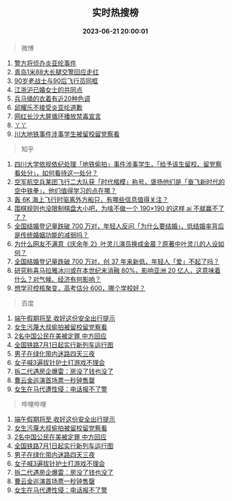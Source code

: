 <div align="center"><h2>实时热搜榜</h2><h4>2023-06-21 20:00:01</h4></div>

> 微博  

1. [警方将侦办炎亚纶事件](https://s.weibo.com/weibo?q=%23%E8%AD%A6%E6%96%B9%E5%B0%86%E4%BE%A6%E5%8A%9E%E7%82%8E%E4%BA%9A%E7%BA%B6%E4%BA%8B%E4%BB%B6%23&t=31&band_rank=1&Refer=top)<br />
2. [青岛1米88大长腿交警回应走红](https://s.weibo.com/weibo?q=%23%E9%9D%92%E5%B2%9B1%E7%B1%B388%E5%A4%A7%E9%95%BF%E8%85%BF%E4%BA%A4%E8%AD%A6%E5%9B%9E%E5%BA%94%E8%B5%B0%E7%BA%A2%23&t=31&band_rank=2&Refer=top)<br />
3. [90岁老战士与90后飞行员同框](https://s.weibo.com/weibo?q=%2390%E5%B2%81%E8%80%81%E6%88%98%E5%A3%AB%E4%B8%8E90%E5%90%8E%E9%A3%9E%E8%A1%8C%E5%91%98%E5%90%8C%E6%A1%86%23&t=31&band_rank=3&Refer=top)<br />
4. [江浙沪已婚女士的共同点](https://s.weibo.com/weibo?q=%23%E6%B1%9F%E6%B5%99%E6%B2%AA%E5%B7%B2%E5%A9%9A%E5%A5%B3%E5%A3%AB%E7%9A%84%E5%85%B1%E5%90%8C%E7%82%B9%23&t=31&band_rank=4&Refer=top)<br />
5. [兵马俑的衣着有近20种色调](https://s.weibo.com/weibo?q=%23%E5%85%B5%E9%A9%AC%E4%BF%91%E7%9A%84%E8%A1%A3%E7%9D%80%E6%9C%89%E8%BF%9120%E7%A7%8D%E8%89%B2%E8%B0%83%23&t=31&band_rank=5&Refer=top)<br />
6. [邱耀乐不接受炎亚纶道歉](https://s.weibo.com/weibo?q=%23%E9%82%B1%E8%80%80%E4%B9%90%E4%B8%8D%E6%8E%A5%E5%8F%97%E7%82%8E%E4%BA%9A%E7%BA%B6%E9%81%93%E6%AD%89%23&t=31&band_rank=6&Refer=top)<br />
7. [网红长沙大屏循环播放禁毒宣言](https://s.weibo.com/weibo?q=%23%E7%BD%91%E7%BA%A2%E9%95%BF%E6%B2%99%E5%A4%A7%E5%B1%8F%E5%BE%AA%E7%8E%AF%E6%92%AD%E6%94%BE%E7%A6%81%E6%AF%92%E5%AE%A3%E8%A8%80%23&t=31&band_rank=7&Refer=top)<br />
8. [丫丫](https://s.weibo.com/weibo?q=%E4%B8%AB%E4%B8%AB&t=31&band_rank=8&Refer=top)<br />
9. [川大地铁事件涉事学生被留校留党察看](https://s.weibo.com/weibo?q=%23%E5%B7%9D%E5%A4%A7%E5%9C%B0%E9%93%81%E4%BA%8B%E4%BB%B6%E6%B6%89%E4%BA%8B%E5%AD%A6%E7%94%9F%E8%A2%AB%E7%95%99%E6%A0%A1%E7%95%99%E5%85%9A%E5%AF%9F%E7%9C%8B%23&t=31&band_rank=9&Refer=top)<br />

> 知乎  

1. [四川大学依规依纪处理「地铁偷拍」事件涉事学生，「给予该生留校、留党察看处分」，如何看待这一处分？](https://www.zhihu.com/question/607827303)<br />
2. [空军航空兵某团飞行二大队获「时代楷模」称号，褒扬他们是「奋飞新时代的空中铁拳」，他们值得学习的点在哪？](https://www.zhihu.com/question/607609756)<br />
3. [轰 6K 海上飞行时驱离外方船只，有哪些信息值得关注？](https://www.zhihu.com/question/607773769)<br />
4. [围棋规则也没限制棋盘大小吧，为啥不做一个 190×190 的这样 ai 不就赢不了了？](https://www.zhihu.com/question/607265632)<br />
5. [全国结婚登记量跌破 700 万对，年轻人反问「为什么要结婚」，低结婚率背后是传统婚姻功能的减弱吗？](https://www.zhihu.com/question/607794507)<br />
6. [为什么网友不满意《庆余年 2》叶灵儿演员换成金晨？原著中叶灵儿的人设如何？](https://www.zhihu.com/question/607597903)<br />
7. [全国结婚登记量跌破 700 万对，创 37 年来新低，年轻人「爱」不起了吗？](https://www.zhihu.com/theater/95345)<br />
8. [研究称喜马拉雅冰川或在本世纪末消融 80%，影响亚洲 20 亿人，这意味着什么？对气候、经济有何影响？](https://www.zhihu.com/question/607690075)<br />
9. [想学可控核聚变，高考估分 600，哪个学校好？](https://www.zhihu.com/question/607295338)<br />

> 百度  

1. [端午假期将至 收好这份安全出行提示](https://www.baidu.com/s?wd=%E7%AB%AF%E5%8D%88%E5%81%87%E6%9C%9F%E5%B0%86%E8%87%B3+%E6%94%B6%E5%A5%BD%E8%BF%99%E4%BB%BD%E5%AE%89%E5%85%A8%E5%87%BA%E8%A1%8C%E6%8F%90%E7%A4%BA&sa=fyb_news&rsv_dl=fyb_news)<br />
2. [女生污蔑大叔偷拍被留校留党察看](https://www.baidu.com/s?wd=%E5%A5%B3%E7%94%9F%E6%B1%A1%E8%94%91%E5%A4%A7%E5%8F%94%E5%81%B7%E6%8B%8D%E8%A2%AB%E7%95%99%E6%A0%A1%E7%95%99%E5%85%9A%E5%AF%9F%E7%9C%8B&sa=fyb_news&rsv_dl=fyb_news)<br />
3. [2名中国公民在美被定罪 中方回应](https://www.baidu.com/s?wd=2%E5%90%8D%E4%B8%AD%E5%9B%BD%E5%85%AC%E6%B0%91%E5%9C%A8%E7%BE%8E%E8%A2%AB%E5%AE%9A%E7%BD%AA+%E4%B8%AD%E6%96%B9%E5%9B%9E%E5%BA%94&sa=fyb_news&rsv_dl=fyb_news)<br />
4. [全国铁路7月1日起实行新列车运行图](https://www.baidu.com/s?wd=%E5%85%A8%E5%9B%BD%E9%93%81%E8%B7%AF7%E6%9C%881%E6%97%A5%E8%B5%B7%E5%AE%9E%E8%A1%8C%E6%96%B0%E5%88%97%E8%BD%A6%E8%BF%90%E8%A1%8C%E5%9B%BE&sa=fyb_news&rsv_dl=fyb_news)<br />
5. [男子在绿化带内迷路四天三夜](https://www.baidu.com/s?wd=%E7%94%B7%E5%AD%90%E5%9C%A8%E7%BB%BF%E5%8C%96%E5%B8%A6%E5%86%85%E8%BF%B7%E8%B7%AF%E5%9B%9B%E5%A4%A9%E4%B8%89%E5%A4%9C&sa=fyb_news&rsv_dl=fyb_news)<br />
6. [女子喊3遍拔针护士打游戏不理会](https://www.baidu.com/s?wd=%E5%A5%B3%E5%AD%90%E5%96%8A3%E9%81%8D%E6%8B%94%E9%92%88%E6%8A%A4%E5%A3%AB%E6%89%93%E6%B8%B8%E6%88%8F%E4%B8%8D%E7%90%86%E4%BC%9A&sa=fyb_news&rsv_dl=fyb_news)<br />
7. [拆二代遇房企爆雷：房没了钱也没了](https://www.baidu.com/s?wd=%E6%8B%86%E4%BA%8C%E4%BB%A3%E9%81%87%E6%88%BF%E4%BC%81%E7%88%86%E9%9B%B7%EF%BC%9A%E6%88%BF%E6%B2%A1%E4%BA%86%E9%92%B1%E4%B9%9F%E6%B2%A1%E4%BA%86&sa=fyb_news&rsv_dl=fyb_news)<br />
8. [曹云金巡演首场票一秒钟售罄](https://www.baidu.com/s?wd=%E6%9B%B9%E4%BA%91%E9%87%91%E5%B7%A1%E6%BC%94%E9%A6%96%E5%9C%BA%E7%A5%A8%E4%B8%80%E7%A7%92%E9%92%9F%E5%94%AE%E7%BD%84&sa=fyb_news&rsv_dl=fyb_news)<br />
9. [女生在马代遭性侵：电话报不了警](https://www.baidu.com/s?wd=%E5%A5%B3%E7%94%9F%E5%9C%A8%E9%A9%AC%E4%BB%A3%E9%81%AD%E6%80%A7%E4%BE%B5%EF%BC%9A%E7%94%B5%E8%AF%9D%E6%8A%A5%E4%B8%8D%E4%BA%86%E8%AD%A6&sa=fyb_news&rsv_dl=fyb_news)<br />

> 哔哩哔哩  

1. [端午假期将至 收好这份安全出行提示](https://www.baidu.com/s?wd=%E7%AB%AF%E5%8D%88%E5%81%87%E6%9C%9F%E5%B0%86%E8%87%B3+%E6%94%B6%E5%A5%BD%E8%BF%99%E4%BB%BD%E5%AE%89%E5%85%A8%E5%87%BA%E8%A1%8C%E6%8F%90%E7%A4%BA&sa=fyb_news&rsv_dl=fyb_news)<br />
2. [女生污蔑大叔偷拍被留校留党察看](https://www.baidu.com/s?wd=%E5%A5%B3%E7%94%9F%E6%B1%A1%E8%94%91%E5%A4%A7%E5%8F%94%E5%81%B7%E6%8B%8D%E8%A2%AB%E7%95%99%E6%A0%A1%E7%95%99%E5%85%9A%E5%AF%9F%E7%9C%8B&sa=fyb_news&rsv_dl=fyb_news)<br />
3. [2名中国公民在美被定罪 中方回应](https://www.baidu.com/s?wd=2%E5%90%8D%E4%B8%AD%E5%9B%BD%E5%85%AC%E6%B0%91%E5%9C%A8%E7%BE%8E%E8%A2%AB%E5%AE%9A%E7%BD%AA+%E4%B8%AD%E6%96%B9%E5%9B%9E%E5%BA%94&sa=fyb_news&rsv_dl=fyb_news)<br />
4. [全国铁路7月1日起实行新列车运行图](https://www.baidu.com/s?wd=%E5%85%A8%E5%9B%BD%E9%93%81%E8%B7%AF7%E6%9C%881%E6%97%A5%E8%B5%B7%E5%AE%9E%E8%A1%8C%E6%96%B0%E5%88%97%E8%BD%A6%E8%BF%90%E8%A1%8C%E5%9B%BE&sa=fyb_news&rsv_dl=fyb_news)<br />
5. [男子在绿化带内迷路四天三夜](https://www.baidu.com/s?wd=%E7%94%B7%E5%AD%90%E5%9C%A8%E7%BB%BF%E5%8C%96%E5%B8%A6%E5%86%85%E8%BF%B7%E8%B7%AF%E5%9B%9B%E5%A4%A9%E4%B8%89%E5%A4%9C&sa=fyb_news&rsv_dl=fyb_news)<br />
6. [女子喊3遍拔针护士打游戏不理会](https://www.baidu.com/s?wd=%E5%A5%B3%E5%AD%90%E5%96%8A3%E9%81%8D%E6%8B%94%E9%92%88%E6%8A%A4%E5%A3%AB%E6%89%93%E6%B8%B8%E6%88%8F%E4%B8%8D%E7%90%86%E4%BC%9A&sa=fyb_news&rsv_dl=fyb_news)<br />
7. [拆二代遇房企爆雷：房没了钱也没了](https://www.baidu.com/s?wd=%E6%8B%86%E4%BA%8C%E4%BB%A3%E9%81%87%E6%88%BF%E4%BC%81%E7%88%86%E9%9B%B7%EF%BC%9A%E6%88%BF%E6%B2%A1%E4%BA%86%E9%92%B1%E4%B9%9F%E6%B2%A1%E4%BA%86&sa=fyb_news&rsv_dl=fyb_news)<br />
8. [曹云金巡演首场票一秒钟售罄](https://www.baidu.com/s?wd=%E6%9B%B9%E4%BA%91%E9%87%91%E5%B7%A1%E6%BC%94%E9%A6%96%E5%9C%BA%E7%A5%A8%E4%B8%80%E7%A7%92%E9%92%9F%E5%94%AE%E7%BD%84&sa=fyb_news&rsv_dl=fyb_news)<br />
9. [女生在马代遭性侵：电话报不了警](https://www.baidu.com/s?wd=%E5%A5%B3%E7%94%9F%E5%9C%A8%E9%A9%AC%E4%BB%A3%E9%81%AD%E6%80%A7%E4%BE%B5%EF%BC%9A%E7%94%B5%E8%AF%9D%E6%8A%A5%E4%B8%8D%E4%BA%86%E8%AD%A6&sa=fyb_news&rsv_dl=fyb_news)<br />
